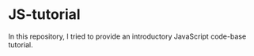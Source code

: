 # JS-tutorial
In this repository, I tried to provide an introductory JavaScript code-base tutorial.
